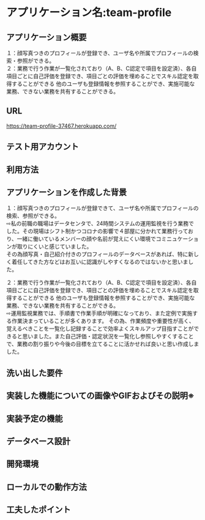 # アプリケーション名:team-profile
## アプリケーション概要
１：顔写真つきのプロフィールが登録でき、ユーザ名や所属でプロフィールの検索・参照ができる。  
２：業務で行う作業が一覧化されており（A、B、C認定で項目を設定済）、各自項目ごとに自己評価を登録でき、項目ごとの評価を埋めることでスキル認定を取得することができる
他のユーザも登録情報を参照することができ、実施可能な業務、できない業務を共有することができる。  

## URL
https://team-profile-37467.herokuapp.com/


## テスト用アカウント

## 利用方法


## アプリケーションを作成した背景
１：顔写真つきのプロフィールが登録できて、ユーザ名や所属でプロフィールの検索、参照ができる。  
⇨私の前職の職場はデータセンタで、24時間システムの運用監視を行う業務でした。その現場はシフト制かつコロナの影響で４部屋に分かれて業務行っており、一緒に働いているメンバーの顔や名前が覚えにくい環境でコミニュケーションが取りにくいと感じていました。  
その為顔写真・自己紹介付きのプロフィールのデータベースがあれば、特に新しく着任してきた方などはお互いに認識がしやすくなるのではないかと思いました。

２：業務で行う作業が一覧化されており（A、B、C認定で項目を設定済）、各自項目ごとに自己評価を登録でき、項目ごとの評価を埋めることでスキル認定を取得することができる
他のユーザも登録情報を参照することができ、実施可能な業務、できない業務を共有することができる。  
⇨運用監視業務では、手順書で作業手順が明確になっており、また定例で実施する作業決まっていることが多くあります。
その為、作業頻度や重要性が高く、覚えるべきことを一覧化し記録することで効率よくスキルアップ目指すことができると思いました。また自己評価・認定状況を一覧化し参照しやすくすることで、業務の割り振りや今後の目標を立てることに活かせれば良いと思い作成しました。

## 洗い出した要件

## 実装した機能についての画像やGIFおよびその説明※

## 実装予定の機能

## データベース設計

## 開発環境

## ローカルでの動作方法

## 工夫したポイント
